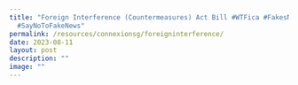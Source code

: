 ```yaml
---
title: "Foreign Interference (Countermeasures) Act Bill #WTFica #FakesNews
  #SayNoToFakeNews"
permalink: /resources/connexionsg/foreigninterference/
date: 2023-08-11
layout: post
description: ""
image: ""
---
```

